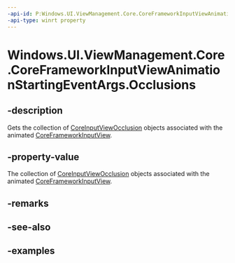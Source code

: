 ```yaml
---
-api-id: P:Windows.UI.ViewManagement.Core.CoreFrameworkInputViewAnimationStartingEventArgs.Occlusions
-api-type: winrt property
---
```


# Windows.UI.ViewManagement.Core.CoreFrameworkInputViewAnimationStartingEventArgs.Occlusions

<!--
public System.Collections.Generic.IReadOnlyList<Windows.UI.ViewManagement.Core.CoreInputViewOcclusion> Occlusions { get; }
-->

## -description

Gets the collection of [CoreInputViewOcclusion](coreinputviewocclusion.md) objects associated with the animated [CoreFrameworkInputView](coreframeworkinputview.md).

## -property-value

The collection of [CoreInputViewOcclusion](coreinputviewocclusion.md) objects associated with the animated [CoreFrameworkInputView](coreframeworkinputview.md).

## -remarks

## -see-also

## -examples
